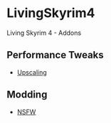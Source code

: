 # LivingSkyrim4
Living Skyrim 4 - Addons


## Performance Tweaks
- [Upscaling](https://github.com/GamingConsultant/LivingSkyrim4/blob/main/Guides/upscaling.md)

## Modding
- [NSFW](https://github.com/GamingConsultant/LivingSkyrim4/blob/main/Guides/NSFW.md)
